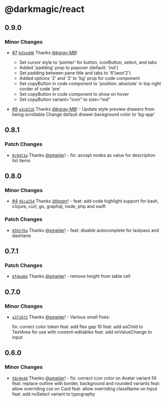 # @darkmagic/react

## 0.9.0

### Minor Changes

- [#7](https://github.com/magicbell-io/darkmagic/pull/7) [`6d1edd6`](https://github.com/magicbell-io/darkmagic/commit/6d1edd6d9c304b77d013049a90c8e704312823ba) Thanks [@kgray-MB](https://github.com/kgray-MB)!

  - Set cursor style to 'pointer' for button, iconButton, select, and tabs
  - Added 'padding' prop to popover (default: 'md')
  - Set padding between pane title and tabs to '$6' (was '$2')
  - Added options '2' and '3' to 'bg' prop for code component
  - Set copyButton in code component to 'position: absolute' in top right corder of code 'pre'
  - Set copyButton in code component to show on hover
  - Set copyButton variant="icon" to size="md"

- [#9](https://github.com/magicbell-io/darkmagic/pull/9) [`a3c621b`](https://github.com/magicbell-io/darkmagic/commit/a3c621b2100484178e5a8f26c33e7835b0be92b6) Thanks [@kgray-MB](https://github.com/kgray-MB)! - Update style preview drawers from being scrollable
  Change default drawer background color to 'bg-app'

## 0.8.1

### Patch Changes

- [`0c9d11e`](https://github.com/magicbell-io/darkmagic/commit/0c9d11e4aec4af52b4356b32c04b63bac40e9e36) Thanks [@smeijer](https://github.com/smeijer)! - fix: accept nodes as value for description list items

## 0.8.0

### Minor Changes

- [#4](https://github.com/magicbell-io/darkmagic/pull/4) [`45ca254`](https://github.com/magicbell-io/darkmagic/commit/45ca25449e7bedde1d7178a5f2de59fce1d98584) Thanks [@hoprr](https://github.com/hoprr)! - feat: add code highlight support for bash, clojure, curl, go, graphql, node, php and swift

### Patch Changes

- [`6591f6a`](https://github.com/magicbell-io/darkmagic/commit/6591f6a6c4fb42c79c2d41d4da783a376f79967f) Thanks [@smeijer](https://github.com/smeijer)! - feat: disable autocomplete for lastpass and dashlane

## 0.7.1

### Patch Changes

- [`6f4ea64`](https://github.com/magicbell-io/darkmagic/commit/6f4ea64cb6cf810ebb6974a2bb15fd108935a013) Thanks [@smeijer](https://github.com/smeijer)! - remove height from table cell

## 0.7.0

### Minor Changes

- [`a371672`](https://github.com/magicbell-io/darkmagic/commit/a371672c19dadf4d290633734490e13f47864a75) Thanks [@smeijer](https://github.com/smeijer)! - Various small fixes:

  fix: correct color token
  feat: add flex gap 10
  feat: add asChild to TextArea for use with content-editables
  feat: add onValueChange to input

## 0.6.0

### Minor Changes

- [`58c0e48`](https://github.com/magicbell-io/darkmagic/commit/58c0e48bb376718275de85ec4502b4c5dfc992f6) Thanks [@smeijer](https://github.com/smeijer)! - fix: correct icon color on Avatar variant fill
  feat: replace outline with border, background and rounded variants
  feat: allow overriding css on Card
  feat: allow overriding className on Input
  feat: add noSelect variant to typography

